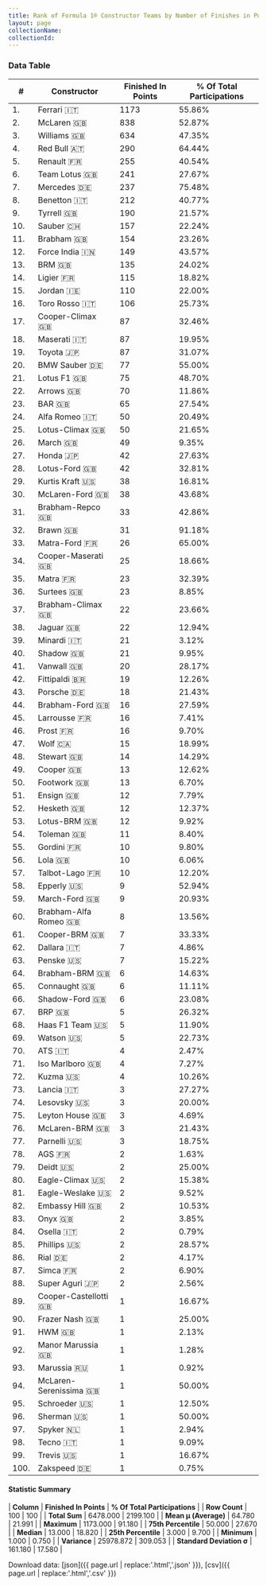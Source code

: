 ```yaml
---
title: Rank of Formula 1® Constructor Teams by Number of Finishes in Points
layout: page
collectionName: 
collectionId: 
---
```




<canvas id="chart" width="400" height="180"></canvas>
<script>
var data = {
    "datasets": [
        {
            "backgroundColor": [
                "EB212E",
                "FCA13B",
                "EAE4ED",
                "121D32",
                "FDE139",
                "09630C",
                "18A19B",
                "73C2FB",
                "274B72",
                "0736A5",
                "243F73",
                "F6AFC1",
                "144D44",
                "0F5DBB",
                "FFFF01",
                "2039C3",
                "273027",
                "C0BEC3",
                "D70028",
                "20359D",
                "F6CA46",
                "FFA500",
                "FFFFFF",
                "B21827",
                "025839",
                "E53524",
                "FFFFFF",
                "025839",
                "D33949",
                "AAAAAA",
                "243F73",
                "E2F833",
                "3FB2B3",
                "1A2446",
                "888888",
                "888888",
                "243F73",
                "095921",
                "1B1D1D",
                "FA9B27",
                "336667",
                "888888",
                "DDDDDD",
                "07316F",
                "888888",
                "0D1773",
                "A3805E",
                "FFFFFF",
                "273027",
                "888888",
                "888888",
                "FFFFFF",
                "457439",
                "888888",
                "888888",
                "888888",
                "888888",
                "DBC75F",
                "888888",
                "888888",
                "888888",
                "888888",
                "2077C9",
                "888888",
                "888888",
                "888888",
                "888888",
                "CF0F18",
                "FC8881",
                "888888",
                "888888",
                "C4333B",
                "888888",
                "888888",
                "888888",
                "888888",
                "888888",
                "888888",
                "888888",
                "888888",
                "1A284B",
                "888888",
                "888888",
                "888888",
                "888888",
                "888888",
                "888888",
                "E30010",
                "888888",
                "888888",
                "888888",
                "5E0A16",
                "5E0A16",
                "888888",
                "888888",
                "888888",
                "FFA500",
                "888888",
                "888888",
                "888888"
            ],
            "borderColor": [
                "16191A",
                "0D1D20",
                "082957",
                "FDCC2F",
                "424B52",
                "444444",
                "D7D7D5",
                "444444",
                "444444",
                "A17A5D",
                "444444",
                "C81625",
                "444444",
                "444444",
                "444444",
                "FC181D",
                "444444",
                "444444",
                "444444",
                "444444",
                "444444",
                "444444",
                "444444",
                "444444",
                "444444",
                "444444",
                "444444",
                "444444",
                "444444",
                "444444",
                "444444",
                "444444",
                "444444",
                "444444",
                "444444",
                "444444",
                "444444",
                "444444",
                "444444",
                "444444",
                "444444",
                "444444",
                "444444",
                "444444",
                "444444",
                "444444",
                "444444",
                "444444",
                "444444",
                "444444",
                "444444",
                "444444",
                "444444",
                "444444",
                "444444",
                "444444",
                "444444",
                "444444",
                "444444",
                "444444",
                "444444",
                "444444",
                "444444",
                "444444",
                "444444",
                "444444",
                "444444",
                "4D4E52",
                "444444",
                "444444",
                "444444",
                "444444",
                "444444",
                "444444",
                "444444",
                "444444",
                "444444",
                "444444",
                "444444",
                "444444",
                "444444",
                "444444",
                "444444",
                "444444",
                "444444",
                "444444",
                "444444",
                "444444",
                "444444",
                "444444",
                "444444",
                "444444",
                "444444",
                "444444",
                "444444",
                "444444",
                "444444",
                "444444",
                "444444",
                "444444"
            ],
            "borderWidth": 1,
            "data": [
                1173.0,
                838.0,
                634.0,
                290.0,
                255.0,
                241.0,
                237.0,
                212.0,
                190.0,
                157.0,
                154.0,
                149.0,
                135.0,
                115.0,
                110.0,
                106.0,
                87.0,
                87.0,
                87.0,
                77.0,
                75.0,
                70.0,
                65.0,
                50.0,
                50.0,
                49.0,
                42.0,
                42.0,
                38.0,
                38.0,
                33.0,
                31.0,
                26.0,
                25.0,
                23.0,
                23.0,
                22.0,
                22.0,
                21.0,
                21.0,
                20.0,
                19.0,
                18.0,
                16.0,
                16.0,
                16.0,
                15.0,
                14.0,
                13.0,
                13.0,
                12.0,
                12.0,
                12.0,
                11.0,
                10.0,
                10.0,
                10.0,
                9.0,
                9.0,
                8.0,
                7.0,
                7.0,
                7.0,
                6.0,
                6.0,
                6.0,
                5.0,
                5.0,
                5.0,
                4.0,
                4.0,
                4.0,
                3.0,
                3.0,
                3.0,
                3.0,
                3.0,
                2.0,
                2.0,
                2.0,
                2.0,
                2.0,
                2.0,
                2.0,
                2.0,
                2.0,
                2.0,
                2.0,
                1.0,
                1.0,
                1.0,
                1.0,
                1.0,
                1.0,
                1.0,
                1.0,
                1.0,
                1.0,
                1.0,
                1.0
            ],
            "label": "Finished In Points"
        }
    ],
    "labels": [
        "Ferrari",
        "McLaren",
        "Williams",
        "Red Bull",
        "Renault",
        "Team Lotus",
        "Mercedes",
        "Benetton",
        "Tyrrell",
        "Sauber",
        "Brabham",
        "Force India",
        "BRM",
        "Ligier",
        "Jordan",
        "Toro Rosso",
        "Cooper-Climax",
        "Maserati",
        "Toyota",
        "BMW Sauber",
        "Lotus F1",
        "Arrows",
        "BAR",
        "Alfa Romeo",
        "Lotus-Climax",
        "March",
        "Honda",
        "Lotus-Ford",
        "Kurtis Kraft",
        "McLaren-Ford",
        "Brabham-Repco",
        "Brawn",
        "Matra-Ford",
        "Cooper-Maserati",
        "Matra",
        "Surtees",
        "Brabham-Climax",
        "Jaguar",
        "Minardi",
        "Shadow",
        "Vanwall",
        "Fittipaldi",
        "Porsche",
        "Brabham-Ford",
        "Larrousse",
        "Prost",
        "Wolf",
        "Stewart",
        "Cooper",
        "Footwork",
        "Ensign",
        "Hesketh",
        "Lotus-BRM",
        "Toleman",
        "Gordini",
        "Lola",
        "Talbot-Lago",
        "Epperly",
        "March-Ford",
        "Brabham-Alfa Romeo",
        "Cooper-BRM",
        "Dallara",
        "Penske",
        "Brabham-BRM",
        "Connaught",
        "Shadow-Ford",
        "BRP",
        "Haas F1 Team",
        "Watson",
        "ATS",
        "Iso Marlboro",
        "Kuzma",
        "Lancia",
        "Lesovsky",
        "Leyton House",
        "McLaren-BRM",
        "Parnelli",
        "AGS",
        "Deidt",
        "Eagle-Climax",
        "Eagle-Weslake",
        "Embassy Hill",
        "Onyx",
        "Osella",
        "Phillips",
        "Rial",
        "Simca",
        "Super Aguri",
        "Cooper-Castellotti",
        "Frazer Nash",
        "HWM",
        "Manor Marussia",
        "Marussia",
        "McLaren-Serenissima",
        "Schroeder",
        "Sherman",
        "Spyker",
        "Tecno",
        "Trevis",
        "Zakspeed"
    ]
};
var options = {
  legend: {
    display: false
  },
  scales: {
    xAxes: [{
      ticks: {
        beginAtZero: true,
        maxRotation: 180,
        display: window.innerWidth > 800
      }
    }],
    yAxes: [{
      ticks: {
        beginAtZero: true
      }
    }]
  },
  onResize: function(chart, size) {
    chart.options.scales.xAxes[0].ticks.display = size.width > 800;
  }
};
var chart = new Chart("chart", {
    data: data,
    type: 'bar',
    options: options
});
</script>



### Data Table

| # | Constructor | Finished In Points | % Of Total Participations |
|--|--|--|--|
| 1. | Ferrari 🇮🇹 | 1173 | 55.86% |
| 2. | McLaren 🇬🇧 | 838 | 52.87% |
| 3. | Williams 🇬🇧 | 634 | 47.35% |
| 4. | Red Bull 🇦🇹 | 290 | 64.44% |
| 5. | Renault 🇫🇷 | 255 | 40.54% |
| 6. | Team Lotus 🇬🇧 | 241 | 27.67% |
| 7. | Mercedes 🇩🇪 | 237 | 75.48% |
| 8. | Benetton 🇮🇹 | 212 | 40.77% |
| 9. | Tyrrell 🇬🇧 | 190 | 21.57% |
| 10. | Sauber 🇨🇭 | 157 | 22.24% |
| 11. | Brabham 🇬🇧 | 154 | 23.26% |
| 12. | Force India 🇮🇳 | 149 | 43.57% |
| 13. | BRM 🇬🇧 | 135 | 24.02% |
| 14. | Ligier 🇫🇷 | 115 | 18.82% |
| 15. | Jordan 🇮🇪 | 110 | 22.00% |
| 16. | Toro Rosso 🇮🇹 | 106 | 25.73% |
| 17. | Cooper-Climax 🇬🇧 | 87 | 32.46% |
| 18. | Maserati 🇮🇹 | 87 | 19.95% |
| 19. | Toyota 🇯🇵 | 87 | 31.07% |
| 20. | BMW Sauber 🇩🇪 | 77 | 55.00% |
| 21. | Lotus F1 🇬🇧 | 75 | 48.70% |
| 22. | Arrows 🇬🇧 | 70 | 11.86% |
| 23. | BAR 🇬🇧 | 65 | 27.54% |
| 24. | Alfa Romeo 🇮🇹 | 50 | 20.49% |
| 25. | Lotus-Climax 🇬🇧 | 50 | 21.65% |
| 26. | March 🇬🇧 | 49 | 9.35% |
| 27. | Honda 🇯🇵 | 42 | 27.63% |
| 28. | Lotus-Ford 🇬🇧 | 42 | 32.81% |
| 29. | Kurtis Kraft 🇺🇸 | 38 | 16.81% |
| 30. | McLaren-Ford 🇬🇧 | 38 | 43.68% |
| 31. | Brabham-Repco 🇬🇧 | 33 | 42.86% |
| 32. | Brawn 🇬🇧 | 31 | 91.18% |
| 33. | Matra-Ford 🇫🇷 | 26 | 65.00% |
| 34. | Cooper-Maserati 🇬🇧 | 25 | 18.66% |
| 35. | Matra 🇫🇷 | 23 | 32.39% |
| 36. | Surtees 🇬🇧 | 23 | 8.85% |
| 37. | Brabham-Climax 🇬🇧 | 22 | 23.66% |
| 38. | Jaguar 🇬🇧 | 22 | 12.94% |
| 39. | Minardi 🇮🇹 | 21 | 3.12% |
| 40. | Shadow 🇬🇧 | 21 | 9.95% |
| 41. | Vanwall 🇬🇧 | 20 | 28.17% |
| 42. | Fittipaldi 🇧🇷 | 19 | 12.26% |
| 43. | Porsche 🇩🇪 | 18 | 21.43% |
| 44. | Brabham-Ford 🇬🇧 | 16 | 27.59% |
| 45. | Larrousse 🇫🇷 | 16 | 7.41% |
| 46. | Prost 🇫🇷 | 16 | 9.70% |
| 47. | Wolf 🇨🇦 | 15 | 18.99% |
| 48. | Stewart 🇬🇧 | 14 | 14.29% |
| 49. | Cooper 🇬🇧 | 13 | 12.62% |
| 50. | Footwork 🇬🇧 | 13 | 6.70% |
| 51. | Ensign 🇬🇧 | 12 | 7.79% |
| 52. | Hesketh 🇬🇧 | 12 | 12.37% |
| 53. | Lotus-BRM 🇬🇧 | 12 | 9.92% |
| 54. | Toleman 🇬🇧 | 11 | 8.40% |
| 55. | Gordini 🇫🇷 | 10 | 9.80% |
| 56. | Lola 🇬🇧 | 10 | 6.06% |
| 57. | Talbot-Lago 🇫🇷 | 10 | 12.20% |
| 58. | Epperly 🇺🇸 | 9 | 52.94% |
| 59. | March-Ford 🇬🇧 | 9 | 20.93% |
| 60. | Brabham-Alfa Romeo 🇬🇧 | 8 | 13.56% |
| 61. | Cooper-BRM 🇬🇧 | 7 | 33.33% |
| 62. | Dallara 🇮🇹 | 7 | 4.86% |
| 63. | Penske 🇺🇸 | 7 | 15.22% |
| 64. | Brabham-BRM 🇬🇧 | 6 | 14.63% |
| 65. | Connaught 🇬🇧 | 6 | 11.11% |
| 66. | Shadow-Ford 🇬🇧 | 6 | 23.08% |
| 67. | BRP 🇬🇧 | 5 | 26.32% |
| 68. | Haas F1 Team 🇺🇸 | 5 | 11.90% |
| 69. | Watson 🇺🇸 | 5 | 22.73% |
| 70. | ATS 🇮🇹 | 4 | 2.47% |
| 71. | Iso Marlboro 🇬🇧 | 4 | 7.27% |
| 72. | Kuzma 🇺🇸 | 4 | 10.26% |
| 73. | Lancia 🇮🇹 | 3 | 27.27% |
| 74. | Lesovsky 🇺🇸 | 3 | 20.00% |
| 75. | Leyton House 🇬🇧 | 3 | 4.69% |
| 76. | McLaren-BRM 🇬🇧 | 3 | 21.43% |
| 77. | Parnelli 🇺🇸 | 3 | 18.75% |
| 78. | AGS 🇫🇷 | 2 | 1.63% |
| 79. | Deidt 🇺🇸 | 2 | 25.00% |
| 80. | Eagle-Climax 🇺🇸 | 2 | 15.38% |
| 81. | Eagle-Weslake 🇺🇸 | 2 | 9.52% |
| 82. | Embassy Hill 🇬🇧 | 2 | 10.53% |
| 83. | Onyx 🇬🇧 | 2 | 3.85% |
| 84. | Osella 🇮🇹 | 2 | 0.79% |
| 85. | Phillips 🇺🇸 | 2 | 28.57% |
| 86. | Rial 🇩🇪 | 2 | 4.17% |
| 87. | Simca 🇫🇷 | 2 | 6.90% |
| 88. | Super Aguri 🇯🇵 | 2 | 2.56% |
| 89. | Cooper-Castellotti 🇬🇧 | 1 | 16.67% |
| 90. | Frazer Nash 🇬🇧 | 1 | 25.00% |
| 91. | HWM 🇬🇧 | 1 | 2.13% |
| 92. | Manor Marussia 🇬🇧 | 1 | 1.28% |
| 93. | Marussia 🇷🇺 | 1 | 0.92% |
| 94. | McLaren-Serenissima 🇬🇧 | 1 | 50.00% |
| 95. | Schroeder 🇺🇸 | 1 | 12.50% |
| 96. | Sherman 🇺🇸 | 1 | 50.00% |
| 97. | Spyker 🇳🇱 | 1 | 2.94% |
| 98. | Tecno 🇮🇹 | 1 | 9.09% |
| 99. | Trevis 🇺🇸 | 1 | 16.67% |
| 100. | Zakspeed 🇩🇪 | 1 | 0.75% |

#### Statistic Summary

| **Column** | **Finished In Points** | **% Of Total Participations** |
| **Row Count** | 100 | 100 |
| **Total Sum** | 6478.000 | 2199.100 |
| **Mean μ (Average)** | 64.780 | 21.991 |
| **Maximum** | 1173.000 | 91.180 |
| **75th Percentile** | 50.000 | 27.670 |
| **Median** | 13.000 | 18.820 |
| **25th Percentile** | 3.000 | 9.700 |
| **Minimum** | 1.000 | 0.750 |
| **Variance** | 25978.872 | 309.053 |
| **Standard Deviation σ** | 161.180 | 17.580 |

Download data: [json]({{ page.url | replace:'.html','.json' }}), [csv]({{ page.url | replace:'.html','.csv' }})
